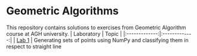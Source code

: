 # Geometric Algorithms

This repository contains solutions to exercises from Geometric Algorithm course at AGH university.
| Laboratory | Topic |
|:-------------:|:-------------:|
| [Lab 1](https://github.com/pawel002/Geometric-Algorithms/tree/main/lab1) | Generating sets of points using NumPy and classifying them in respect to straight line
